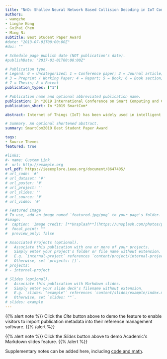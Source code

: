 ```yaml
---
title: "NnD: Shallow Neural Network Based Collision Decoding in IoT Communications"
authors:
- wangzhe
- Linghe Kong
- Guihai Chen
- Ming Ni
subtitle: Best Student Paper Award
#date: "2013-07-01T00:00:00Z"
#doi: ""

# Schedule page publish date (NOT publication's date).
#publishDate: "2017-01-01T00:00:00Z"

# Publication type.
# Legend: 0 = Uncategorized; 1 = Conference paper; 2 = Journal article;
# 3 = Preprint / Working Paper; 4 = Report; 5 = Book; 6 = Book section;
# 7 = Thesis; 8 = Patent
publication_types: ["1"]

# Publication name and optional abbreviated publication name.
publication: In *2019 International Conference on Smart Computing and Communication*
publication_short: In *2019 SmartCom*

abstract: Internet of Things (IoT) has been widely used in intelligent warehouse, environment monitoring and smart buildings. In these application scenarios, concurrent transmissions frequently occur in which multiple transmitters send packets to one receiver simultaneously, causing severe collisions and low throughput. The state-of-the-art methods are able to decompose collided packets from different transmitters. However, they rely heavily on random time offsets and has poor performance under inferior channel conditions. In this paper, we present a new physical layer mechanism Open image in new window (nnD) to resolve multi-packet collisions. We first collect collision-free symbols or history single packets as the training set. In order to improve the decoding accuracy, we model the mapping relationship between overlapped symbols and their symbol values by neural networks. Since overlapping combinations of symbols are limited which are decided by corresponding chips’ value, we can predict values of unknown symbols by classifying different kinds of overlapping combinations. By introducing neural networks, nnD can not only achieve a high decoding precision but also can dynamically choose neural network architecture to adapt to different collision scenarios. To evaluate the performance of nnD, extensive trace-driven simulations are conducted. The results demonstrate that nnD outperforms existing methods in terms of bit error rate and the number of concurrent transmissions.

# Summary. An optional shortened abstract.
summary: SmartCom2019 Best Student Paper Award

tags:
- Source Themes
featured: true

#links:
#- name: Custom Link
#  url: http://example.org
url_pdf: https://ieeexplore.ieee.org/document/8647405/
# url_code: '#'
# url_dataset: '#'
# url_poster: '#'
# url_project: ''
# url_slides: ''
# url_source: '#'
# url_video: '#'

# Featured image
# To use, add an image named `featured.jpg/png` to your page's folder. 
#image:
#  caption: 'Image credit: [**Unsplash**](https://unsplash.com/photos/pLCdAaMFLTE)'
#  focal_point: ""
#  preview_only: false

# Associated Projects (optional).
#   Associate this publication with one or more of your projects.
#   Simply enter your project's folder or file name without extension.
#   E.g. `internal-project` references `content/project/internal-project/index.md`.
#   Otherwise, set `projects: []`.
# projects:
# - internal-project

# Slides (optional).
#   Associate this publication with Markdown slides.
#   Simply enter your slide deck's filename without extension.
#   E.g. `slides: "example"` references `content/slides/example/index.md`.
#   Otherwise, set `slides: ""`.
# slides: example
---
```


{{% alert note %}}
Click the *Cite* button above to demo the feature to enable visitors to import publication metadata into their reference management software.
{{% /alert %}}

{{% alert note %}}
Click the *Slides* button above to demo Academic's Markdown slides feature.
{{% /alert %}}

Supplementary notes can be added here, including [code and math](https://sourcethemes.com/academic/docs/writing-markdown-latex/).

